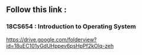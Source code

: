## Follow this link :

### 18CS654 : Introduction to Operating System
https://drive.google.com/folderview?id=18uEC101yGdUHppev6psHpPf2kOlq-zeh
